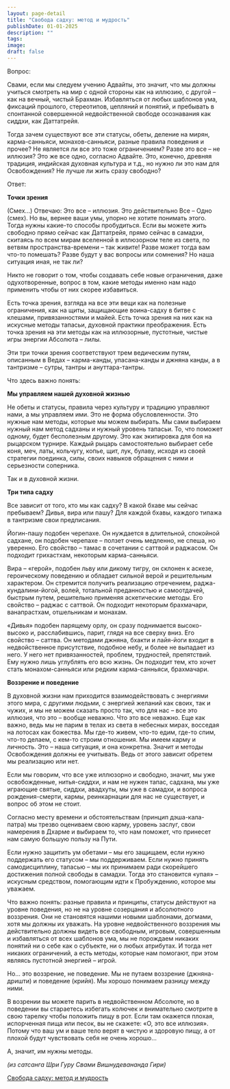 ```yaml
---
layout: page-detail
title: "Свобода садху: метод и мудрость"
publishDate: 01-01-2025
description: ""
tags:
image:
draft: false
---
```


Вопрос: 

Свами, если мы следуем учению Адвайты, это значит, что мы должны учиться смотреть на мир с одной стороны как на иллюзию, с другой – как на вечный, чистый Брахман. Избавляться от любых шаблонов ума, фиксаций прошлого, стереотипов, цепляний и понятий, и пребывать в спонтанной совершенной недвойственной свободе осознавания как сиддхи, как Даттатрейя. 

Тогда зачем существуют все эти статусы, обеты, деление на мирян, карма-санньяси, монахов-санньяси, разные правила поведения и прочее? Не является ли все это тоже ограничением? Разве это все – не иллюзия? Это же все одно, согласно Адвайте. Это, конечно, древняя традиция, индийская духовная культура и т.д., но нужно ли это нам для Освобождения? Не лучше ли жить сразу свободно? 

Ответ: 

**Точки зрения**

(Смех...) Отвечаю: Это все – иллюзия. Это действительно Все – Одно (смех). Но вы, вернее ваши умы, упорно не хотите понимать этого. Тогда нужны какие-то способы пробудиться. Если вы можете жить свободно прямо сейчас как Даттатрейя, прямо сейчас в самадхи, скитаясь по всем мирам вселенной в иллюзорном теле из света, по ветвям пространства-времени – так живите! Разве может тогда вам что-то помешать? Разве будут у вас вопросы или сомнения? Но наша ситуация иная, не так ли? 

Никто не говорит о том, чтобы создавать себе новые ограничения, даже одухотворенные, вопрос в том, какие методы именно нам надо применить чтобы от них скорее избавиться. 

Есть точка зрения, взгляда на все эти вещи как на полезные ограничения, как на щиты, защищающие воина-садху в битве с клешами, привязанностями и майей. Есть точка зрения на них как на искусные методы тапасьи, духовной практики преображения. Есть точка зрения на эти методы как на иллюзорные, пустотные, чистые игры энергии Абсолюта – лилы. 

Эти три точки зрения соответствуют трем ведическим путям, описанным в Ведах – карма-канды, упасана-канды и джняна канды, а в тантризме – сутры, тантры и ануттара-тантры. 

Что здесь важно понять: 

**Мы управляем нашей духовной жизнью**

Не обеты и статусы, правила через культуру и традицию управляют нами, а мы управляем ими. Это не форма обусловленности. Это нужные нам методы, которые мы можем выбирать. Мы сами выбираем нужный нам метод садханы и нужный уровень тапасьи. То, что поможет одному, будет бесполезным другому. Это как экипировка для боя на рыцарском турнире. Каждый рыцарь самостоятельно выбирает себе коня, меч, латы, кольчугу, копье, щит, лук, булаву, исходя из своей стратегии поединка, силы, своих навыков обращения с ними и серьезности соперника. 

Так и в духовной жизни. 

**Три типа садху**

Все зависит от того, кто мы как садху? В какой бхаве мы сейчас пребываем? Дивья, вира или пашу? Для каждой бхавы, каждого типажа в тантризме свои предписания. 

Йогин-пашу подобен черепахе. Он нуждается в длительной, спокойной садхане, он подобен черепахе – ползет очень медленно, не спеша, но уверенно. Его свойство – тамас в сочетании с саттвой и раджасом. Он подходит грихастхам, некоторым карма-санньяси. 

Вира – «герой», подобен льву или дикому тигру, он склонен к аскезе, героическому поведению и обладает сильной верой и решительным характером. Он стремится получить реализацию отречением, раджа-кундалини-йогой, волей, тотальной преданностью и самоотдачей, быстрым путем, решительно применяя аскетические методы. Его свойство – раджас с саттвой. Он подходит некоторым брахмачари, ванапрастхам, отшельникам и монахам. 

«Дивья» подобен парящему орлу, он сразу поднимается высоко-высоко и, расслабившись, парит, глядя на все сверху вниз. Его свойство – саттва. Он методами джняна, бхакти и лайя-йоги входит в недвойственное присутствие, подобное небу, и более не выпадает из него. У него нет привязанностей, проблем, трудностей, препятствий. Ему нужно лишь углублять его всю жизнь. Он подходит тем, кто хочет стать монахом-санньяси или редким карма-санньяси, брахмачари. 

**Воззрение и поведение**

В духовной жизни нам приходится взаимодействовать с энергиями этого мира, с другими людьми, с энергией желаний как своих, так и чужих, и мы не можем сказать просто так, что для нас – все это иллюзия, что это – вообще неважно. Что это все неважно. Еще как важно, ведь мы не парим в телах из света в небесных мирах, восседая на лотосах как божества. Мы где-то живем, что-то едим, где-то спим, что-то делаем, с кем-то строим отношения. Мы имеем карму и личность. Это – наша ситуация, и она конкретна. Значит и методы Освобождения должны ее учитывать. Ведь от этого зависит обретем мы реализацию или нет. 

Если мы говорим, что все уже иллюзорно и свободно, значит, мы уже освобожденные, нитья-сиддхи, и нам не нужен тапас, садхана, мы уже играющие святые, сиддхи, авадхуты, мы уже в самадхи, и вопроса рождения-смерти, кармы, реинкарнации для нас не существует, и вопрос об этом не стоит. 

Согласно месту времени и обстоятельствам (принцип дэша-кала-патра) мы трезво оцениваем свою карму, уровень заслуг, свои намерения в Дхарме и выбираем то, что нам поможет, что принесет нам самую большую пользу на Пути. 

Если нужно защитить ум обетами – мы его защищаем, если нужно поддержать его статусом – мы поддерживаем. Если нужно принять самодисциплину, тапасью – мы их принимаем ради скорейшего достижения полной свободы в самадхи. Тогда это становится «упая» – искусным средством, помогающим идти к Пробуждению, которое мы уважаем. 

Что важно понять: разные правила и принципы, статусы действуют на уровне поведения, но не на уровне созерцания и абсолютного воззрения. Они не становятся нашими новыми шаблонами, догмами, хотя мы должны их уважать. На уровне недвойственного воззрения мы действительно должны видеть все свободным, игровым, совершенным и избавляться от всех шаблонов ума, мы не порождаем никаких понятий ни о себе как о субъекте, ни о любых атрибутах. И тогда нет никаких ограничений, а есть методы, которые нам помогают, при этом являясь пустотной энергией – игрой. 

Но... это воззрение, не поведение. Мы не путаем воззрение (джняна-дришти) и поведение (крийя). Мы хорошо понимаем разницу между ними. 

В возрении вы можете парить в недвойственном Абсолюте, но в поведении вы стараетесь избегать колючек и внимательно смотрите в свою тарелку чтобы положить пищу в рот. Если там окажется плохая, испорченная пища или песок, вы не скажете: «О, это все иллюзия». Потому что ваш ум и ваше тело верят в чистую и здоровую пищу, а от плохой будут чувствовать себя не очень хорошо…

А, значит, им нужны методы. 

_(из сатсанга Шри Гуру Свами Вишнудевананда Гири)_

[Свобода садху: метод и мудрость](/binaries/file/news/f%5F3197.docx)
